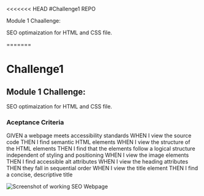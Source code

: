 <<<<<<< HEAD
#Challenge1 REPO

Module 1 Chaallenge:

SEO optimaization for HTML and CSS file.

=======
# Challenge1

## Module 1 Challenge:

SEO optimaization for HTML and CSS file.

### Aceptance Criteria

GIVEN a webpage meets accessibility standards
WHEN I view the source code
THEN I find semantic HTML elements
WHEN I view the structure of the HTML elements
THEN I find that the elements follow a logical structure independent of styling and positioning
WHEN I view the image elements
THEN I find accessible alt attributes
WHEN I view the heading attributes
THEN they fall in sequential order
WHEN I view the title element
THEN I find a concise, descriptive title

![Screenshot of working SEO Webpage](images/Capture.png)

